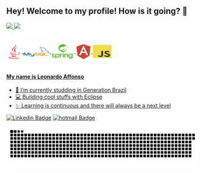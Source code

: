 ## Hey! Welcome to my profile! How is it going? 👋
 
 <div>
  <a href="https://github.com/leonardoaf2">
  <img height="180em" src="https://github-readme-stats.vercel.app/api?username=leonardoaf2&show_icons=true&theme=dark&include_all_commits=true&count_private=true"/>
  <img height="180em" src="https://github-readme-stats.vercel.app/api/top-langs/?username=leonardoaf2&layout=compact&langs_count=7&theme=dark"/>
</div>
 
 ##
 <div>
  <img align="center" alt="Leo-Java" height="40" width="40" src="https://raw.githubusercontent.com/devicons/devicon/master/icons/java/java-plain.svg">
  <img align="center" alt="Leo-Mysql"height="50" width="70" src="https://raw.githubusercontent.com/devicons/devicon/master/icons/mysql/mysql-original-wordmark.svg">
  <img align="center" alt="Leo-Spring" height="55" width="60" src="https://raw.githubusercontent.com/devicons/devicon/master/icons/spring/spring-original-wordmark.svg">
  <img align="center" alt="Leo-angularjs" height="40" width="40" src="https://raw.githubusercontent.com/devicons/devicon/master/icons/angularjs/angularjs-plain.svg">
  <img align="center" alt="Vini-JavaScript" height="35" width="50" src="https://raw.githubusercontent.com/devicons/devicon/master/icons/javascript/javascript-original.svg">
 </div>

 ##
 
#### My name is Leonardo Affonso 

- 🚀 I’m currently studding in Generation Brazil
- 💻 Building cool stuffs with Eclipse
- ✨ Learning is continuous and there will always be a next level

[![Linkedin Badge](https://img.shields.io/badge/-Linkedin-blue?style=flat-square&labelColor=blue&logo=Linkedin&logoColor=white&link=https://www.linkedin.com/in/leonardo-affonso-503777215/)](https://www.linkedin.com/in/leonardo-affonso-503777215/) 
[![hotmail Badge](https://img.shields.io/badge/-Hotmail-c14438?style=flat-square&logo=Hotmail&logoColor=blue&link=mailto:leeo.affonso@hotmail.com)](mailto:leeo.affonso@hotmail.com)

 
![Snake animation](https://github.com/leonardoaf2/leonardoaf2/blob/output/github-contribution-grid-snake.svg)
